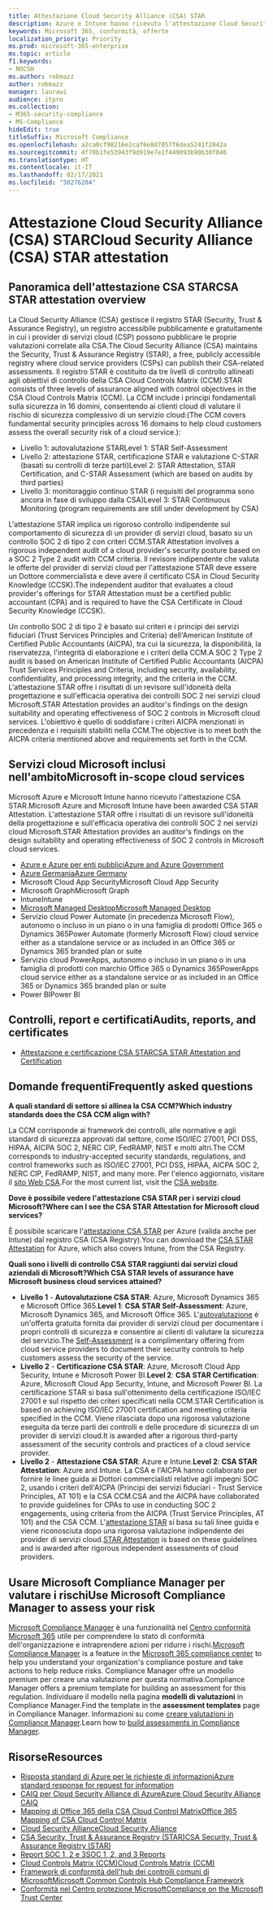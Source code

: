 ```yaml
---
title: Attestazione Cloud Security Alliance (CSA) STAR
description: Azure e Intune hanno ricevuto l'attestazione Cloud Security Alliance STAR, basata su un controllo indipendente.
keywords: Microsoft 365, conformità, offerte
localization_priority: Priority
ms.prod: microsoft-365-enterprise
ms.topic: article
f1.keywords:
- NOCSH
ms.author: robmazz
author: robmazz
manager: laurawi
audience: itpro
ms.collection:
- M365-security-compliance
- MS-Compliance
hideEdit: true
titleSuffix: Microsoft Compliance
ms.openlocfilehash: a2ca0cf98216e2caf6e8d7057f6dea5241f2842a
ms.sourcegitcommit: 4f70b1fe53943f9d919e7e1f449093b90b30f046
ms.translationtype: HT
ms.contentlocale: it-IT
ms.lasthandoff: 02/17/2021
ms.locfileid: "50276204"
---
```

# <a name="cloud-security-alliance-csa-star-attestation"></a><span data-ttu-id="13aee-104">Attestazione Cloud Security Alliance (CSA) STAR</span><span class="sxs-lookup"><span data-stu-id="13aee-104">Cloud Security Alliance (CSA) STAR attestation</span></span>

## <a name="csa-star-attestation-overview"></a><span data-ttu-id="13aee-105">Panoramica dell'attestazione CSA STAR</span><span class="sxs-lookup"><span data-stu-id="13aee-105">CSA STAR attestation overview</span></span>

<span data-ttu-id="13aee-106">La Cloud Security Alliance (CSA) gestisce il registro STAR (Security, Trust & Assurance Registry), un registro accessibile pubblicamente e gratuitamente in cui i provider di servizi cloud (CSP) possono pubblicare le proprie valutazioni correlate alla CSA.</span><span class="sxs-lookup"><span data-stu-id="13aee-106">The Cloud Security Alliance (CSA) maintains the Security, Trust & Assurance Registry (STAR), a free, publicly accessible registry where cloud service providers (CSPs) can publish their CSA-related assessments.</span></span> <span data-ttu-id="13aee-107">Il registro STAR è costituito da tre livelli di controllo allineati agli obiettivi di controllo della CSA Cloud Controls Matrix (CCM).</span><span class="sxs-lookup"><span data-stu-id="13aee-107">STAR consists of three levels of assurance aligned with control objectives in the CSA Cloud Controls Matrix (CCM).</span></span> <span data-ttu-id="13aee-108">La CCM include i principi fondamentali sulla sicurezza in 16 domini, consentendo ai clienti cloud di valutare il rischio di sicurezza complessivo di un servizio cloud:</span><span class="sxs-lookup"><span data-stu-id="13aee-108">(The CCM covers fundamental security principles across 16 domains to help cloud customers assess the overall security risk of a cloud service.):</span></span>

- <span data-ttu-id="13aee-109">Livello 1: autovalutazione STAR</span><span class="sxs-lookup"><span data-stu-id="13aee-109">Level 1: STAR Self-Assessment</span></span>
- <span data-ttu-id="13aee-110">Livello 2: attestazione STAR, certificazione STAR e valutazione C-STAR (basati su controlli di terze parti)</span><span class="sxs-lookup"><span data-stu-id="13aee-110">Level 2: STAR Attestation, STAR Certification, and C-STAR Assessment (which are based on audits by third parties)</span></span>
- <span data-ttu-id="13aee-111">Livello 3: monitoraggio continuo STAR (i requisiti del programma sono ancora in fase di sviluppo dalla CSA)</span><span class="sxs-lookup"><span data-stu-id="13aee-111">Level 3: STAR Continuous Monitoring (program requirements are still under development by CSA)</span></span>

<span data-ttu-id="13aee-112">L'attestazione STAR implica un rigoroso controllo indipendente sul comportamento di sicurezza di un provider di servizi cloud, basato su un controllo SOC 2 di tipo 2 con criteri CCM.</span><span class="sxs-lookup"><span data-stu-id="13aee-112">STAR Attestation involves a rigorous independent audit of a cloud provider's security posture based on a SOC 2 Type 2 audit with CCM criteria.</span></span> <span data-ttu-id="13aee-113">Il revisore indipendente che valuta le offerte del provider di servizi cloud per l'attestazione STAR deve essere un Dottore commercialista e deve avere il certificato CSA in Cloud Security Knowledge (CCSK).</span><span class="sxs-lookup"><span data-stu-id="13aee-113">The independent auditor that evaluates a cloud provider's offerings for STAR Attestation must be a certified public accountant (CPA) and is required to have the CSA Certificate in Cloud Security Knowledge (CCSK).</span></span>  
  
<span data-ttu-id="13aee-114">Un controllo SOC 2 di tipo 2 è basato sui criteri e i principi dei servizi fiduciari (Trust Services Principles and Criteria) dell'American Institute of Certified Public Accountants (AICPA), tra cui la sicurezza, la disponibilità, la riservatezza, l'integrità di elaborazione e i criteri della CCM.</span><span class="sxs-lookup"><span data-stu-id="13aee-114">A SOC 2 Type 2 audit is based on American Institute of Certified Public Accountants (AICPA) Trust Services Principles and Criteria, including security, availability, confidentiality, and processing integrity, and the criteria in the CCM.</span></span> <span data-ttu-id="13aee-115">L'attestazione STAR offre i risultati di un revisore sull'idoneità della progettazione e sull'efficacia operativa dei controlli SOC 2 nei servizi cloud Microsoft.</span><span class="sxs-lookup"><span data-stu-id="13aee-115">STAR Attestation provides an auditor's findings on the design suitability and operating effectiveness of SOC 2 controls in Microsoft cloud services.</span></span> <span data-ttu-id="13aee-116">L'obiettivo è quello di soddisfare i criteri AICPA menzionati in precedenza e i requisiti stabiliti nella CCM.</span><span class="sxs-lookup"><span data-stu-id="13aee-116">The objective is to meet both the AICPA criteria mentioned above and requirements set forth in the CCM.</span></span>

## <a name="microsoft-in-scope-cloud-services"></a><span data-ttu-id="13aee-117">Servizi cloud Microsoft inclusi nell'ambito</span><span class="sxs-lookup"><span data-stu-id="13aee-117">Microsoft in-scope cloud services</span></span>

<span data-ttu-id="13aee-118">Microsoft Azure e Microsoft Intune hanno ricevuto l'attestazione CSA STAR.</span><span class="sxs-lookup"><span data-stu-id="13aee-118">Microsoft Azure and Microsoft Intune have been awarded CSA STAR Attestation.</span></span> <span data-ttu-id="13aee-119">L'attestazione STAR offre i risultati di un revisore sull'idoneità della progettazione e sull'efficacia operativa dei controlli SOC 2 nei servizi cloud Microsoft.</span><span class="sxs-lookup"><span data-stu-id="13aee-119">STAR Attestation provides an auditor's findings on the design suitability and operating effectiveness of SOC 2 controls in Microsoft cloud services.</span></span>

- [<span data-ttu-id="13aee-120">Azure e Azure per enti pubblici</span><span class="sxs-lookup"><span data-stu-id="13aee-120">Azure and Azure Government</span></span>](https://aka.ms/AzureCompliance)
- [<span data-ttu-id="13aee-121">Azure Germania</span><span class="sxs-lookup"><span data-stu-id="13aee-121">Azure Germany</span></span>](https://aka.ms/AzureCompliance)
- <span data-ttu-id="13aee-122">Microsoft Cloud App Security</span><span class="sxs-lookup"><span data-stu-id="13aee-122">Microsoft Cloud App Security</span></span>
- <span data-ttu-id="13aee-123">Microsoft Graph</span><span class="sxs-lookup"><span data-stu-id="13aee-123">Microsoft Graph</span></span>
- <span data-ttu-id="13aee-124">Intune</span><span class="sxs-lookup"><span data-stu-id="13aee-124">Intune</span></span>
- [<span data-ttu-id="13aee-125">Microsoft Managed Desktop</span><span class="sxs-lookup"><span data-stu-id="13aee-125">Microsoft Managed Desktop</span></span>](/microsoft-365/managed-desktop/intro/compliance)
- <span data-ttu-id="13aee-126">Servizio cloud Power Automate (in precedenza Microsoft Flow), autonomo o incluso in un piano o in una famiglia di prodotti Office 365 o Dynamics 365</span><span class="sxs-lookup"><span data-stu-id="13aee-126">Power Automate (formerly Microsoft Flow) cloud service either as a standalone service or as included in an Office 365 or Dynamics 365 branded plan or suite</span></span>
- <span data-ttu-id="13aee-127">Servizio cloud PowerApps, autonomo o incluso in un piano o in una famiglia di prodotti con marchio Office 365 o Dynamics 365</span><span class="sxs-lookup"><span data-stu-id="13aee-127">PowerApps cloud service either as a standalone service or as included in an Office 365 or Dynamics 365 branded plan or suite</span></span> 
- <span data-ttu-id="13aee-128">Power BI</span><span class="sxs-lookup"><span data-stu-id="13aee-128">Power BI</span></span>

## <a name="audits-reports-and-certificates"></a><span data-ttu-id="13aee-129">Controlli, report e certificati</span><span class="sxs-lookup"><span data-stu-id="13aee-129">Audits, reports, and certificates</span></span>

- [<span data-ttu-id="13aee-130">Attestazione e certificazione CSA STAR</span><span class="sxs-lookup"><span data-stu-id="13aee-130">CSA STAR Attestation and Certification</span></span>](https://cloudsecurityalliance.org/star/registry/microsoft/)

## <a name="frequently-asked-questions"></a><span data-ttu-id="13aee-131">Domande frequenti</span><span class="sxs-lookup"><span data-stu-id="13aee-131">Frequently asked questions</span></span>

<span data-ttu-id="13aee-132">**A quali standard di settore si allinea la CSA CCM?**</span><span class="sxs-lookup"><span data-stu-id="13aee-132">**Which industry standards does the CSA CCM align with?**</span></span>

<span data-ttu-id="13aee-133">La CCM corrisponde ai framework dei controlli, alle normative e agli standard di sicurezza approvati dal settore, come ISO/IEC 27001, PCI DSS, HIPAA, AICPA SOC 2, NERC CIP, FedRAMP, NIST e molti altri.</span><span class="sxs-lookup"><span data-stu-id="13aee-133">The CCM corresponds to industry-accepted security standards, regulations, and control frameworks such as ISO/IEC 27001, PCI DSS, HIPAA, AICPA SOC 2, NERC CIP, FedRAMP, NIST, and many more.</span></span> <span data-ttu-id="13aee-134">Per l'elenco aggiornato, visitare il [sito Web CSA](https://cloudsecurityalliance.org/).</span><span class="sxs-lookup"><span data-stu-id="13aee-134">For the most current list, visit the [CSA website](https://cloudsecurityalliance.org/).</span></span>

<span data-ttu-id="13aee-135">**Dove è possibile vedere l'attestazione CSA STAR per i servizi cloud Microsoft?**</span><span class="sxs-lookup"><span data-stu-id="13aee-135">**Where can I see the CSA STAR Attestation for Microsoft cloud services?**</span></span>

<span data-ttu-id="13aee-136">È possibile scaricare l'[attestazione CSA STAR](https://aka.ms/CSASTAR-Attestation) per Azure (valida anche per Intune) dal registro CSA (CSA Registry).</span><span class="sxs-lookup"><span data-stu-id="13aee-136">You can download the [CSA STAR Attestation](https://aka.ms/CSASTAR-Attestation) for Azure, which also covers Intune, from the CSA Registry.</span></span>

<span data-ttu-id="13aee-137">**Quali sono i livelli di controllo CSA STAR raggiunti dai servizi cloud aziendali di Microsoft?**</span><span class="sxs-lookup"><span data-stu-id="13aee-137">**Which CSA STAR levels of assurance have Microsoft business cloud services attained?**</span></span>

- <span data-ttu-id="13aee-138">**Livello 1** - **Autovalutazione CSA STAR**: Azure, Microsoft Dynamics 365 e Microsoft Office 365.</span><span class="sxs-lookup"><span data-stu-id="13aee-138">**Level 1**: **CSA STAR Self-Assessment**: Azure, Microsoft Dynamics 365, and Microsoft Office 365.</span></span> <span data-ttu-id="13aee-139">L'[autovalutazione](offering-csa-star-self-assessment.md) è un'offerta gratuita fornita dai provider di servizi cloud per documentare i propri controlli di sicurezza e consentire ai clienti di valutare la sicurezza del servizio.</span><span class="sxs-lookup"><span data-stu-id="13aee-139">The [Self-Assessment](offering-csa-star-self-assessment.md) is a complimentary offering from cloud service providers to document their security controls to help customers assess the security of the service.</span></span>
- <span data-ttu-id="13aee-140">**Livello 2** - **Certificazione CSA STAR**: Azure, Microsoft Cloud App Security, Intune e Microsoft Power BI.</span><span class="sxs-lookup"><span data-stu-id="13aee-140">**Level 2**: **CSA STAR Certification**: Azure, Microsoft Cloud App Security, Intune, and Microsoft Power BI.</span></span> <span data-ttu-id="13aee-141">La certificazione STAR si basa sull'ottenimento della certificazione ISO/IEC 27001 e sul rispetto dei criteri specificati nella CCM.</span><span class="sxs-lookup"><span data-stu-id="13aee-141">STAR Certification is based on achieving ISO/IEC 27001 certification and meeting criteria specified in the CCM.</span></span> <span data-ttu-id="13aee-142">Viene rilasciata dopo una rigorosa valutazione eseguita da terze parti dei controlli e delle procedure di sicurezza di un provider di servizi cloud.</span><span class="sxs-lookup"><span data-stu-id="13aee-142">It is awarded after a rigorous third-party assessment of the security controls and practices of a cloud service provider.</span></span>
- <span data-ttu-id="13aee-143">**Livello 2** - **Attestazione CSA STAR**: Azure e Intune.</span><span class="sxs-lookup"><span data-stu-id="13aee-143">**Level 2**: **CSA STAR Attestation**: Azure and Intune.</span></span> <span data-ttu-id="13aee-144">La CSA e l'AICPA hanno collaborato per fornire le linee guida ai Dottori commercialisti relative agli impegni SOC 2, usando i criteri dell'AICPA (Principi dei servizi fiduciari - Trust Service Principles, AT 101) e la CSA CCM.</span><span class="sxs-lookup"><span data-stu-id="13aee-144">CSA and the AICPA have collaborated to provide guidelines for CPAs to use in conducting SOC 2 engagements, using criteria from the AICPA (Trust Service Principles, AT 101) and the CSA CCM.</span></span> <span data-ttu-id="13aee-145">L'[attestazione STAR](offering-CSA-STAR-Attestation.md) si basa su tali linee guida e viene riconosciuta dopo una rigorosa valutazione indipendente dei provider di servizi cloud.</span><span class="sxs-lookup"><span data-stu-id="13aee-145">[STAR Attestation](offering-CSA-STAR-Attestation.md) is based on these guidelines and is awarded after rigorous independent assessments of cloud providers.</span></span>

## <a name="use-microsoft-compliance-manager-to-assess-your-risk"></a><span data-ttu-id="13aee-146">Usare Microsoft Compliance Manager per valutare i rischi</span><span class="sxs-lookup"><span data-stu-id="13aee-146">Use Microsoft Compliance Manager to assess your risk</span></span>

<span data-ttu-id="13aee-147">[Microsoft Compliance Manager](/microsoft-365/compliance/compliance-manager) è una funzionalità nel [Centro conformità Microsoft 365](/microsoft-365/compliance/microsoft-365-compliance-center) utile per comprendere lo stato di conformità dell'organizzazione e intraprendere azioni per ridurre i rischi.</span><span class="sxs-lookup"><span data-stu-id="13aee-147">[Microsoft Compliance Manager](/microsoft-365/compliance/compliance-manager) is a feature in the [Microsoft 365 compliance center](/microsoft-365/compliance/microsoft-365-compliance-center) to help you understand your organization's compliance posture and take actions to help reduce risks.</span></span> <span data-ttu-id="13aee-148">Compliance Manager offre un modello premium per creare una valutazione per questa normativa.</span><span class="sxs-lookup"><span data-stu-id="13aee-148">Compliance Manager offers a premium template for building an assessment for this regulation.</span></span> <span data-ttu-id="13aee-149">Individuare il modello nella pagina **modelli di valutazioni** in Compliance Manager.</span><span class="sxs-lookup"><span data-stu-id="13aee-149">Find the template in the **assessment templates** page in Compliance Manager.</span></span> <span data-ttu-id="13aee-150">Informazioni su come [creare valutazioni in Compliance Manager](/microsoft-365/compliance/compliance-manager-assessments).</span><span class="sxs-lookup"><span data-stu-id="13aee-150">Learn how to [build assessments in Compliance Manager](/microsoft-365/compliance/compliance-manager-assessments).</span></span>

## <a name="resources"></a><span data-ttu-id="13aee-151">Risorse</span><span class="sxs-lookup"><span data-stu-id="13aee-151">Resources</span></span>

- [<span data-ttu-id="13aee-152">Risposta standard di Azure per le richieste di informazioni</span><span class="sxs-lookup"><span data-stu-id="13aee-152">Azure standard response for request for information</span></span>](https://aka.ms/AzureStandardRequestForInformation)
- [<span data-ttu-id="13aee-153">CAIQ per Cloud Security Alliance di Azure</span><span class="sxs-lookup"><span data-stu-id="13aee-153">Azure Cloud Security Alliance CAIQ</span></span>](https://aka.ms/AzureCSACAIQ)
- [<span data-ttu-id="13aee-154">Mapping di Office 365 della CSA Cloud Control Matrix</span><span class="sxs-lookup"><span data-stu-id="13aee-154">Office 365 Mapping of CSA Cloud Control Matrix</span></span>](https://aka.ms/Office365CSACloudControlMatrix)
- [<span data-ttu-id="13aee-155">Cloud Security Alliance</span><span class="sxs-lookup"><span data-stu-id="13aee-155">Cloud Security Alliance</span></span>](https://cloudsecurityalliance.org/)
- [<span data-ttu-id="13aee-156">CSA Security, Trust & Assurance Registry (STAR)</span><span class="sxs-lookup"><span data-stu-id="13aee-156">CSA Security, Trust & Assurance Registry (STAR)</span></span>](https://cloudsecurityalliance.org/star/)
- [<span data-ttu-id="13aee-157">Report SOC 1, 2 e 3</span><span class="sxs-lookup"><span data-stu-id="13aee-157">SOC 1, 2, and 3 Reports</span></span>](offering-soc.md)
- [<span data-ttu-id="13aee-158">Cloud Controls Matrix (CCM)</span><span class="sxs-lookup"><span data-stu-id="13aee-158">Cloud Controls Matrix (CCM)</span></span>](https://cloudsecurityalliance.org/group/cloud-controls-matrix/)
- [<span data-ttu-id="13aee-159">Framework di conformità dell'hub dei controlli comuni di Microsoft</span><span class="sxs-lookup"><span data-stu-id="13aee-159">Microsoft Common Controls Hub Compliance Framework</span></span>](https://www.microsoft.com/trust-center/compliance/compliance-overview)
- [<span data-ttu-id="13aee-160">Conformità nel Centro protezione Microsoft</span><span class="sxs-lookup"><span data-stu-id="13aee-160">Compliance on the Microsoft Trust Center</span></span>](https://www.microsoft.com/trust-center/compliance/compliance-overview)
